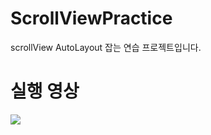# ScrollViewPractice
scrollView AutoLayout 잡는 연습 프로젝트입니다.

# 실행 영상
<img src="https://user-images.githubusercontent.com/59866819/142366964-4f071789-8c81-4130-b632-8714ff8baf20.gif" />

